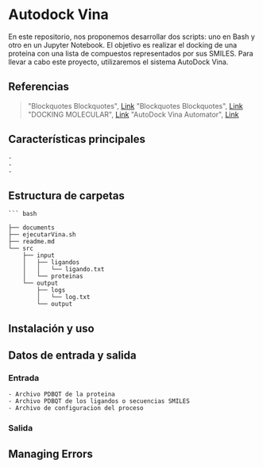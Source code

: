 # Autodock Vina
En este repositorio, nos proponemos desarrollar dos scripts: uno en Bash y otro en un Jupyter Notebook. El objetivo es realizar el docking de una proteína con una lista de compuestos representados por sus SMILES. Para llevar a cabo este proyecto, utilizaremos el sistema AutoDock Vina.

## Referencias
> "Blockquotes Blockquotes", [Link](https://www.youtube.com/watch?v=qTo0BM9M3vU&t=65s)
> "Blockquotes Blockquotes", [Link](https://www.youtube.com/watch?v=rhqKhmZJ9mg)
> "DOCKING MOLECULAR", [Link](https://github.com/inefable12/herramientas_basicas/blob/main/Docking_Molecular_VINA.ipynb)
> "AutoDock Vina Automator", [Link](https://github.com/Orpowell/autodock-vina-automator)

## Características principales
    -
    -
    -

## Estructura de carpetas
```mermaid
``` bash

├── documents
├── ejecutarVina.sh
├── readme.md
└── src
    ├── input
    │   ├── ligandos
    │   │   └── ligando.txt
    │   └── proteinas
    └── output
        ├── logs
        │   └── log.txt
        └── output
```

## Instalación y uso


## Datos de entrada y salida
### Entrada
    - Archivo PDBQT de la proteina
    - Archivo PDBQT de los ligandos o secuencias SMILES
    - Archivo de configuracion del proceso


### Salida

## Managing Errors



